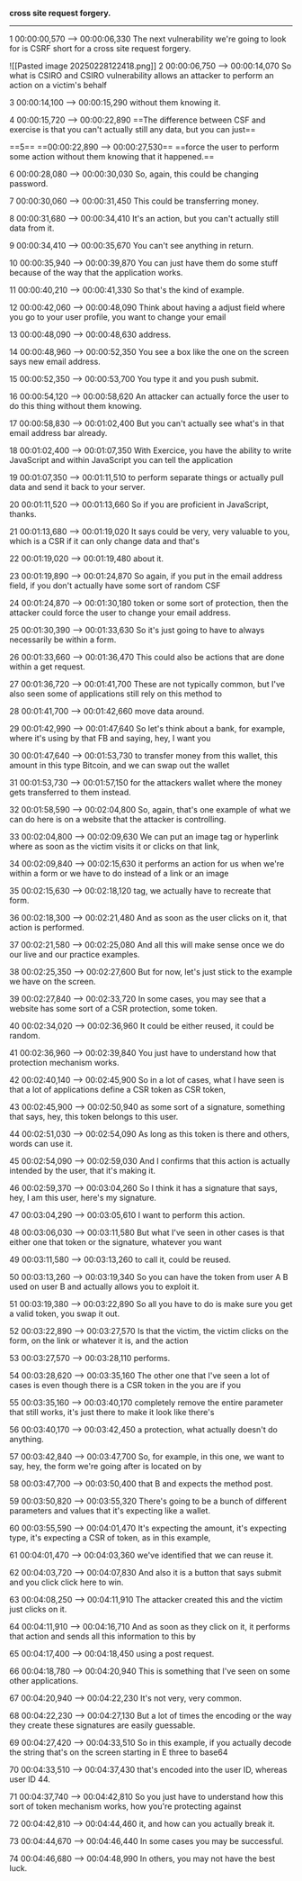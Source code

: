 **cross site request forgery.**









---

1
00:00:00,570 --> 00:00:06,330
The next vulnerability we're going to look for is CSRF short for a cross site request forgery.


![[Pasted image 20250228122418.png]]
2
00:00:06,750 --> 00:00:14,070
So what is CSIRO and CSIRO vulnerability allows an attacker to perform an action on a victim's behalf

3
00:00:14,100 --> 00:00:15,290
without them knowing it.

4
00:00:15,720 --> 00:00:22,890
==The difference between CSF and exercise is that you can't actually still any data, but you can just==

==5==
==00:00:22,890 --> 00:00:27,530==
==force the user to perform some action without them knowing that it happened.==

6
00:00:28,080 --> 00:00:30,030
So, again, this could be changing password.

7
00:00:30,060 --> 00:00:31,450
This could be transferring money.

8
00:00:31,680 --> 00:00:34,410
It's an action, but you can't actually still data from it.

9
00:00:34,410 --> 00:00:35,670
You can't see anything in return.

10
00:00:35,940 --> 00:00:39,870
You can just have them do some stuff because of the way that the application works.

11
00:00:40,210 --> 00:00:41,330
So that's the kind of example.

12
00:00:42,060 --> 00:00:48,090
Think about having a adjust field where you go to your user profile, you want to change your email

13
00:00:48,090 --> 00:00:48,630
address.

14
00:00:48,960 --> 00:00:52,350
You see a box like the one on the screen says new email address.

15
00:00:52,350 --> 00:00:53,700
You type it and you push submit.

16
00:00:54,120 --> 00:00:58,620
An attacker can actually force the user to do this thing without them knowing.

17
00:00:58,830 --> 00:01:02,400
But you can't actually see what's in that email address bar already.

18
00:01:02,400 --> 00:01:07,350
With Exercice, you have the ability to write JavaScript and within JavaScript you can tell the application

19
00:01:07,350 --> 00:01:11,510
to perform separate things or actually pull data and send it back to your server.

20
00:01:11,520 --> 00:01:13,660
So if you are proficient in JavaScript, thanks.

21
00:01:13,680 --> 00:01:19,020
It says could be very, very valuable to you, which is a CSR if it can only change data and that's

22
00:01:19,020 --> 00:01:19,480
about it.

23
00:01:19,890 --> 00:01:24,870
So again, if you put in the email address field, if you don't actually have some sort of random CSF

24
00:01:24,870 --> 00:01:30,180
token or some sort of protection, then the attacker could force the user to change your email address.

25
00:01:30,390 --> 00:01:33,630
So it's just going to have to always necessarily be within a form.

26
00:01:33,660 --> 00:01:36,470
This could also be actions that are done within a get request.

27
00:01:36,720 --> 00:01:41,700
These are not typically common, but I've also seen some of applications still rely on this method to

28
00:01:41,700 --> 00:01:42,660
move data around.

29
00:01:42,990 --> 00:01:47,640
So let's think about a bank, for example, where it's using by that FB and saying, hey, I want you

30
00:01:47,640 --> 00:01:53,730
to transfer money from this wallet, this amount in this type Bitcoin, and we can swap out the wallet

31
00:01:53,730 --> 00:01:57,150
for the attackers wallet where the money gets transferred to them instead.

32
00:01:58,590 --> 00:02:04,800
So, again, that's one example of what we can do here is on a website that the attacker is controlling.

33
00:02:04,800 --> 00:02:09,630
We can put an image tag or hyperlink where as soon as the victim visits it or clicks on that link,

34
00:02:09,840 --> 00:02:15,630
it performs an action for us when we're within a form or we have to do instead of a link or an image

35
00:02:15,630 --> 00:02:18,120
tag, we actually have to recreate that form.

36
00:02:18,300 --> 00:02:21,480
And as soon as the user clicks on it, that action is performed.

37
00:02:21,580 --> 00:02:25,080
And all this will make sense once we do our live and our practice examples.

38
00:02:25,350 --> 00:02:27,600
But for now, let's just stick to the example we have on the screen.

39
00:02:27,840 --> 00:02:33,720
In some cases, you may see that a website has some sort of a CSR protection, some token.

40
00:02:34,020 --> 00:02:36,960
It could be either reused, it could be random.

41
00:02:36,960 --> 00:02:39,840
You just have to understand how that protection mechanism works.

42
00:02:40,140 --> 00:02:45,900
So in a lot of cases, what I have seen is that a lot of applications define a CSR token as CSR token,

43
00:02:45,900 --> 00:02:50,940
as some sort of a signature, something that says, hey, this token belongs to this user.

44
00:02:51,030 --> 00:02:54,090
As long as this token is there and others, words can use it.

45
00:02:54,090 --> 00:02:59,030
And I confirms that this action is actually intended by the user, that it's making it.

46
00:02:59,370 --> 00:03:04,260
So I think it has a signature that says, hey, I am this user, here's my signature.

47
00:03:04,290 --> 00:03:05,610
I want to perform this action.

48
00:03:06,030 --> 00:03:11,580
But what I've seen in other cases is that either one that token or the signature, whatever you want

49
00:03:11,580 --> 00:03:13,260
to call it, could be reused.

50
00:03:13,260 --> 00:03:19,340
So you can have the token from user A B used on user B and actually allows you to exploit it.

51
00:03:19,380 --> 00:03:22,890
So all you have to do is make sure you get a valid token, you swap it out.

52
00:03:22,890 --> 00:03:27,570
Is that the victim, the victim clicks on the form, on the link or whatever it is, and the action

53
00:03:27,570 --> 00:03:28,110
performs.

54
00:03:28,620 --> 00:03:35,160
The other one that I've seen a lot of cases is even though there is a CSR token in the you are if you

55
00:03:35,160 --> 00:03:40,170
completely remove the entire parameter that still works, it's just there to make it look like there's

56
00:03:40,170 --> 00:03:42,450
a protection, what actually doesn't do anything.

57
00:03:42,840 --> 00:03:47,700
So, for example, in this one, we want to say, hey, the form we're going after is located on by

58
00:03:47,700 --> 00:03:50,400
that B and expects the method post.

59
00:03:50,820 --> 00:03:55,320
There's going to be a bunch of different parameters and values that it's expecting like a wallet.

60
00:03:55,590 --> 00:04:01,470
It's expecting the amount, it's expecting type, it's expecting a CSR of token, as in this example,

61
00:04:01,470 --> 00:04:03,360
we've identified that we can reuse it.

62
00:04:03,720 --> 00:04:07,830
And also it is a button that says submit and you click click here to win.

63
00:04:08,250 --> 00:04:11,910
The attacker created this and the victim just clicks on it.

64
00:04:11,910 --> 00:04:16,710
And as soon as they click on it, it performs that action and sends all this information to this by

65
00:04:17,400 --> 00:04:18,450
using a post request.

66
00:04:18,780 --> 00:04:20,940
This is something that I've seen on some other applications.

67
00:04:20,940 --> 00:04:22,230
It's not very, very common.

68
00:04:22,230 --> 00:04:27,130
But a lot of times the encoding or the way they create these signatures are easily guessable.

69
00:04:27,420 --> 00:04:33,510
So in this example, if you actually decode the string that's on the screen starting in E three to base64

70
00:04:33,510 --> 00:04:37,430
that's encoded into the user ID, whereas user ID 44.

71
00:04:37,740 --> 00:04:42,810
So you just have to understand how this sort of token mechanism works, how you're protecting against

72
00:04:42,810 --> 00:04:44,460
it, and how can you actually break it.

73
00:04:44,670 --> 00:04:46,440
In some cases you may be successful.

74
00:04:46,680 --> 00:04:48,990
In others, you may not have the best luck.